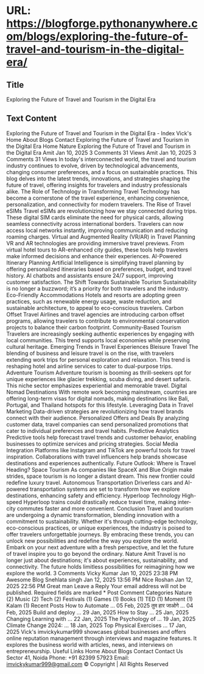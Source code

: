 # URL: https://blogforge.pythonanywhere.com/blogs/exploring-the-future-of-travel-and-tourism-in-the-digital-era/

## Title

Exploring the Future of Travel and Tourism in the Digital Era

## Text Content

Exploring the Future of Travel and Tourism in the Digital Era - Index Vick's Home About Blogs Contact Exploring the Future of Travel and Tourism in the Digital Era Home Nature Exploring the Future of Travel and Tourism in the Digital Era Amit Jan 10, 2025 3 Comments 31 Views Amit Jan 10, 2025 3 Comments 31 Views In today's interconnected world, the travel and tourism industry continues to evolve, driven by technological advancements, changing consumer preferences, and a focus on sustainable practices. This blog delves into the latest trends, innovations, and strategies shaping the future of travel, offering insights for travelers and industry professionals alike. The Role of Technology in Transforming Travel Technology has become a cornerstone of the travel experience, enhancing convenience, personalization, and connectivity for modern travelers. The Rise of Travel eSIMs Travel eSIMs are revolutionizing how we stay connected during trips. These digital SIM cards eliminate the need for physical cards, allowing seamless connectivity across international borders. Travelers can now access local networks instantly, improving communication and reducing roaming charges. Virtual and Augmented Reality (VR/AR) in Travel Planning VR and AR technologies are providing immersive travel previews. From virtual hotel tours to AR-enhanced city guides, these tools help travelers make informed decisions and enhance their experiences. AI-Powered Itinerary Planning Artificial Intelligence is simplifying travel planning by offering personalized itineraries based on preferences, budget, and travel history. AI chatbots and assistants ensure 24/7 support, improving customer satisfaction. The Shift Towards Sustainable Tourism Sustainability is no longer a buzzword; it’s a priority for both travelers and the industry. Eco-Friendly Accommodations Hotels and resorts are adopting green practices, such as renewable energy usage, waste reduction, and sustainable architecture, to appeal to eco-conscious travelers. Carbon Offset Travel Airlines and travel agencies are introducing carbon offset programs, allowing travelers to contribute to environmental conservation projects to balance their carbon footprint. Community-Based Tourism Travelers are increasingly seeking authentic experiences by engaging with local communities. This trend supports local economies while preserving cultural heritage. Emerging Trends in Travel Experiences Bleisure Travel The blending of business and leisure travel is on the rise, with travelers extending work trips for personal exploration and relaxation. This trend is reshaping hotel and airline services to cater to dual-purpose trips. Adventure Tourism Adventure tourism is booming as thrill-seekers opt for unique experiences like glacier trekking, scuba diving, and desert safaris. This niche sector emphasizes experiential and memorable travel. Digital Nomad Destinations With remote work becoming mainstream, countries are offering long-term visas for digital nomads, making destinations like Bali, Portugal, and Thailand hotspots for this lifestyle. Leveraging Data in Travel Marketing Data-driven strategies are revolutionizing how travel brands connect with their audience. Personalized Offers and Deals By analyzing customer data, travel companies can send personalized promotions that cater to individual preferences and travel habits. Predictive Analytics Predictive tools help forecast travel trends and customer behavior, enabling businesses to optimize services and pricing strategies. Social Media Integration Platforms like Instagram and TikTok are powerful tools for travel inspiration. Collaborations with travel influencers help brands showcase destinations and experiences authentically. Future Outlook: Where is Travel Heading? Space Tourism As companies like SpaceX and Blue Origin make strides, space tourism is no longer a distant dream. This new frontier could redefine luxury travel. Autonomous Transportation Driverless cars and AI-powered transportation systems are set to transform how we explore destinations, enhancing safety and efficiency. Hyperloop Technology High-speed Hyperloop trains could drastically reduce travel time, making inter-city commutes faster and more convenient. Conclusion Travel and tourism are undergoing a dynamic transformation, blending innovation with a commitment to sustainability. Whether it's through cutting-edge technology, eco-conscious practices, or unique experiences, the industry is poised to offer travelers unforgettable journeys. By embracing these trends, you can unlock new possibilities and redefine the way you explore the world. Embark on your next adventure with a fresh perspective, and let the future of travel inspire you to go beyond the ordinary. Nature Amit Travel is no longer just about destinations; it's about experiences, sustainability, and connectivity. The future holds limitless possibilities for reimagining how we explore the world. 3 Comments Vicky Kumar Jan 10, 2025 23:38 PM Awesome Blog Snehlata singh Jan 12, 2025 13:56 PM Nice Roshan Jan 12, 2025 22:56 PM Great man Leave a Reply Your email address will not be published. Required fields are marked * Post Comment Categories Nature (2) Music (2) Tech (2) Festivals (1) Games (1) Books (1) TED (1) Moment (1) Kalam (1) Recent Posts How to Automate … 05 Feb, 2025 तुम हार जाओगे … 04 Feb, 2025 Build and deploy … 29 Jan, 2025 How to Stay … 25 Jan, 2025 Changing Learning with … 22 Jan, 2025 The Psychology of … 19 Jan, 2025 Climate Change 2024: … 18 Jan, 2025 Top Physical Exercises … 17 Jan, 2025 Vick's imvickykumar999 showcases global businesses and offers online reputation management through interviews and magazine features. It explores the business world with articles, news, and interviews on entrepreneurship. Useful Links Home About Blogs Contact Contact Us Sector 41, Noida Phone: +91 82399 57923 Email: imvickykumar999@gmail.com © Copyright | All Rights Reserved
